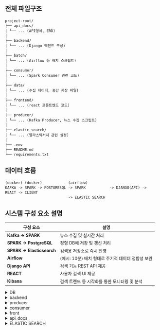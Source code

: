## 전체 파일구조
```
project-root/
├── api_docs/
│ └── ... (API명세, ERD)
│
├── backend/
│ └── ... (Django 백엔드 구성)
│
├── batch/
│ └── ... (Airflow 등 배치 스크립트)
│
├── consumer/
│ └── ... (Spark Consumer 관련 코드)
│
├── data/
│ └── ... (수집 데이터, 중간 저장 파일)
│
├── frontend/
│ └── ... (react 프론트엔드 코드)
│
├── producer/
│ └── ... (Kafka Producer, 뉴스 수집 스크립트)
│
├── elastic_search/
│ └── ... (엘라스틱서치 관련 설정)
│
├── .env
├── README.md
└── requirements.txt
```
## 데이터 흐름
```
(docker) (docker)            (airflow)
KAFKA -> SPARK -> POSTGRESQL -> SPARK           -> DJANGO(API) -> REACT -> CLIENT
                             -> ELASTIC SEARCH 
```
## 시스템 구성 요소 설명

| 구성 요소            | 설명                                                  |
|---------------------|-------------------------------------------------------|
| **Kafka → SPARK**   | 뉴스 수집 및 실시간 처리                              |
| **SPARK → PostgreSQL** | 정형 DB에 저장 및 갱신 처리                         |
| **SPARK → Elasticsearch** | 검색용 저장소로 즉시 반영                        |
| **Airflow**         | (예시: 10분) 배치 형태로 주기적 데이터 정합성 보완   |
| **Django API**      | 검색 기능 REST API 제공                               |
| **REACT**          | 사용자 검색 UI 제공                                   |
| **Kibana**          | 검색 트렌드 등 시각화를 통한 모니터링 및 분석         |

<details>
<summary>DB</summary>

## DB 테이블 

### 뉴스 기사 테이블
```
CREATE TABLE news_article (
    id SERIAL PRIMARY KEY,
    title VARCHAR(200) NOT NULL,
    writer VARCHAR(255) NOT NULL,
    write_date TIMESTAMP NOT NULL,
    category VARCHAR(50) NOT NULL,
    content TEXT NOT NULL,
    url VARCHAR(200) UNIQUE NOT NULL,
    keywords VARCHAR(100),              -- 핵심키워드 5개 추출
    embedding VECTOR(1536) NOT NULL,    -- 단어 임베딩
    updated_at TIMESTAMP DEFAULT now()  -- 갱신 시점 자동 기록을 위한 추가 컬럼
);
```
### 좋아요 테이블 
```
CREATE TABLE likes (
    id SERIAL PRIMARY KEY,
    user_id INTEGER NOT NULL REFERENCES members_user(id) ON DELETE CASCADE,
    article_id TEXT NOT NULL REFERENCES news_article(url) ON DELETE CASCADE,
    UNIQUE (user_id, article_id)
);
```
### 읽음 여부 테이블 
```
CREATE TABLE read (
    id SERIAL PRIMARY KEY,
    user_id INTEGER NOT NULL REFERENCES members_user(id) ON DELETE CASCADE,
    article_id TEXT NOT NULL REFERENCES news_article(url) ON DELETE CASCADE,
    read_at TIMESTAMP NOT NULL DEFAULT CURRENT_TIMESTAMP
);
```
### USER 테이블 django AbstractUser 상속
```
CREATE TABLE members_user (
    id SERIAL PRIMARY KEY,
    password VARCHAR(128) NOT NULL,
    last_login TIMESTAMP NULL,
    is_superuser BOOLEAN NOT NULL,
    username VARCHAR(150) UNIQUE NOT NULL,
    first_name VARCHAR(150) NOT NULL,
    last_name VARCHAR(150) NOT NULL,
    email VARCHAR(254) NOT NULL,
    is_staff BOOLEAN NOT NULL,
    is_active BOOLEAN NOT NULL,
    date_joined TIMESTAMP NOT NULL,
    -- 필요 시 추가할 사용자 정의 필드들 예시
    -- nickname VARCHAR(100),
    UNIQUE (username)
);
```

![ERD 다이어그램](./api_docs/ERD.png)
### 그 외 인증관련 tables
</details>


<details>
<summary>backend</summary>


**사용자 맞춤형 뉴스 추천 시스템을 위한 백엔드 서비스**

---

## 프로젝트 개요
### SSAFY PJT - Custom News Backend

본 프로젝트는 RSS 기반 뉴스 수집 데이터를 활용하여 사용자 관심사에 맞춘 뉴스 추천 기능을 제공하는 백엔드 시스템입니다.  
Django REST Framework 기반으로 API 서버를 구축하였으며 이후, PostgreSQL과 pgvector를 활용한 벡터 기반 뉴스 유사도 추천 기능을 포함하게 됩니다.

---

## 시작하기

### 1. 가상환경 설정

```bash
python3.10 -m venv ~/venvs/backend-pjt
source ~/venvs/backend-pjt/bin/activate
pip install -r requirements.txt
```

---

### 2. Django 설정

`myproject/settings.py` 내 `DATABASES` 설정

```python
DATABASES = {
    "default": {
        "ENGINE": "django.db.backends.postgresql",
        "NAME": "news",
        "USER": "ssafyuser",
        "PASSWORD": "ssafy",
        "HOST": "localhost",
        "PORT": 5432,
    }
}
```

---

### 3. 마이그레이션 및 서버 실행

```bash
python manage.py makemigrations
python manage.py migrate
python manage.py runserver
```

---


## 주요 기능

### 1. 뉴스 목록 제공
- RSS를 통해 수집된 뉴스 데이터 제공
- 좋아요 기능

### 2. 개인화 대시보드
- 뉴스 소비 패턴 시각화
- 관심 분야 기반 트렌드 분석
- 직관적인 사용자 인터페이스 제공

### 3. 사용자 계정 관리
- 회원가입 및 로그인 기능
- 인증


---

## 참고용 API 명세
JWT를 안 쓴다면 "Authorization 헤더만 빠지고, 나머지 요청 형식(API URL, Method, Body, Response 등)은 동일하게 참고 가능

- 해당 레포지토리의 API_Sheet.pdf 참고

---

## 프로젝트 구조 예시

```
├── manage.py
├── README.md
├── requirements.txt
├── API_Sheet.pdf
├── db_test.py
├── members/
│   ├── __init__.py
│   ├── admin.py
│   ├── apps.py
│   ├── models.py
│   ├── serializers.py
│   ├── tests.py
│   ├── urls.py
│   ├── views.py
│   └── migrations/
│       └── __init__.py
├── mynews/
│   ├── __init__.py
│   ├── admin.py
│   ├── apps.py
│   ├── enums.py
│   ├── mocking.py
│   ├── models.py
│   ├── serializers.py
│   ├── urls.py
│   ├── views.py
│   └── migrations/
│       └── __init__.py
├── myproject/
│   ├── __init__.py
│   ├── asgi.py
│   ├── response.py
│   ├── serializers.py
│   ├── settings.py
│   ├── urls.py
│   └── wsgi.py
```
---

# url 기준 기능 설명 

/api/members/signup/             # 회원가입
<summary>🟢 [POST] /api/members/signup/ - 회원가입</summary>

## ✅ 기능 설명
회원 가입을 처리하는 API입니다.

### 📥 요청

| 필드 | 타입 | 필수 | 설명 |
|------|------|------|------|
| username | string | ✅ | 유저 ID |
| password | string | ✅ | 비밀번호 |
| email    | string | ✅ | 이메일 주소 |

요청 예시:
```json
{
  "username": "ssafy123",
  "password": "secure123!",
  "email": "ssafy@example.com"
}
{
  "message": "회원가입이 완료되었습니다."
}


/api/members/me/                # 내 정보 조회
/api/members/login/            # JWT 로그인 (토큰 발급)
/api/members/likes/            # 내가 좋아요한 기사 목록
/api/members/reads/            # 내가 읽은 기사 목록
/api/members/recommendations/ # 키워드 기반 추천
/api/members/dashboard/       # 유저 맞춤 대시보드

/api/news/                        # 전체 기사 목록
/api/news/<int:article_id>/       # 기사 상세 조회
/api/news/<int:article_id>/likes/ # 좋아요 토글
/api/news/<int:article_id>/similar # 유사 기사 추천
/api/news/search/?q=키워드        # 뉴스 검색



# 코사인 유사도 기반 추천 시스템 정리

## ✅ 1. 사용자 좋아요 기반 추천

### 🔁 로직 흐름
1. **역참조(`likes__user`)**를 사용하여 해당 유저가 좋아요한 기사들을 조회한다.
2. 각 기사의 `embedding`을 가져와서 **벡터 평균**을 계산한다.
3. 모든 뉴스 기사와의 **코사인 유사도**를 계산한다.
4. **유사도가 높은 상위 5개 기사**를 추출하여 추천한다.

###  사용 기술 및 메서드
- Django ORM 역참조 (`likes__user`)
- `pgvector.django.VectorField`
- `CosineDistance` 또는 `embedding.l2_distance()` 등 pgvector 내장 함수
- Python에서 NumPy로 평균 임베딩 계산 및 유사도 필터링

###  반환 형식
```json
[
  {
    "article_id": 123,
    "title": "추천 기사 제목",
    "writer": "기자명",
    "write_date": "2025-04-25T14:30:00.000Z",
    "url": "https://example.com/news/123",
    "category": "IT_과학",
    "content": "...",
    "keywords": ["키워드1", "키워드2", "..."]
  }
]
```

---

## ✅ 2. 뉴스 내용 기반 추천

### 🔁 로직 흐름
1. 특정 기사의 `embedding` 값을 기준으로 한다.
2. 전체 뉴스 기사와의 **코사인 유사도**를 계산한다.
3. **자기 자신을 제외한** 상위 10개의 유사한 기사만 추출한다.

###  사용 기술
- 기준 기사: `news_article.objects.get(id=article_id)`
- `embedding.cosine_distance()` or `CosineDistance(embedding, ...)`
- 유사도 기준 정렬 및 필터링

###  반환 형식
```json
[
  {
    "article_id": 456,
    "title": "비슷한 뉴스 제목",
    "similarity": 0.92
  }
]
```
---
## ✨ 완성된 기능 요약
-  **좋아요 기반 추천**: 개인화 추천
-  **기사 내용 기반 추천**: 컨텐츠 기반 추천
-  코사인 유사도를 기반으로 유사한 뉴스 추천 가능
- 🎯 향후에는 키워드 유사도, 클릭 로그 기반 추천 등 확장 가능


---

## 기술 스택

- Python 3.10
- Django
- PostgreSQL
- 인증: JWT(해당 코드 기준)


</details>

<details>
<summary>producer</summary>

## produce.py
---
### 함수 기능 요약

- `fetch_rss(url)`: RSS 피드를 파싱해 최신 뉴스 리스트를 가져옵니다.
- `crawl_article(url)`: 뉴스 본문 HTML을 크롤링해 텍스트로 정제합니다.
- `enrich_article(entry, category)`: RSS entry에 본문을 추가하여 구조화된 dict 반환
```
{
        'title': entry.title,
        'write_date': entry.published,
        'content': content,
        'url': entry.link,                  #  'url' 필드로 맞춤
}
```
- `main()`: 각 카테고리별 뉴스 수집 및 Kafka로 전송하는 전체 파이프라인 수행
- Json 형식으로 consumer에게 send


> 후에 .env 파일에서 KAFKA_BROKER, TOPIC 설정을 따로 할 수 있을 것임.
</details>


<details>
<summary>consumer</summary>

- flink


</details>


<details>
<summary>front</summary>



</details>


<details>
<summary>api_docs</summary>



</details>

<details>
<summary>ELASTIC SEARCH</summary>

### elastic_search.py
- 검색 위한 elastic search
- 이 파일은 인덱스 생성 및 설정하는 파일입니다. 

- mapping
```
    "mappings": {
        "properties": {
            "title":     { "type": "text" },     #// 검색 대상
            "content":   { "type": "text" },     #// 검색 대상
            "writer":    { "type": "text" },     #// 검색 대상
            "category":  { "type": "keyword" },  #// 필터링용
            "url":       {"type": "text"},       # 중복 확인이나 보여주기 용도
            "keywords":  { "type": "keyword" },  #// 필터/정렬용
            "write_date":{ "type": "date" },      #// 정렬 및 기간 필터
            "updated_at":{ "type": "date" }     # 생성시기
        }
    },
```
- setting
```
    "settings":{
        "number_of_shards": 1,
        "number_of_replicas": 1,
        "analysis": {
            "analyzer": {
                "korean_analyzer": {
                    "type": "custom",
                    "tokenizer": "nori_tokenizer"
                }
            }
        }
    }
```

### flink_es.py

#### 🧩 구성 요소

```
Kafka → Flink → *PostgreSQL + *Elasticsearch  (실시간 저장)
                           ↓
                    *[Airflow DAG]
                   (cron 기반 주기 동기화)
                           ↓
                   *Elasticsearch 재동기화
```

1. **Flink가 Kafka 메시지 소비 및 처리**  
   - 뉴스 전처리 (임베딩, 키워드 추출 등)
   - PostgreSQL에 저장 (트랜잭션 기반)
   - ES에 저장 (PG 성공 시에만 전송)

2. **Airflow DAG이 주기적으로 동기화**  
   - `updated_at` 기준으로 최근 변경된 문서만 Elasticsearch로 전송
   - 실시간 처리 실패 시 보완 목적

/batch/dags/psql_es_synchronization.py
## ✅ 동기화 DAG 주요 기능

- 주기: 매 5분 or 매 1시간
- 기준: `updated_at > last_sync_time`
- 처리: URL 기반 문서 ID 사용 (`quote(url)`)
- 보장: ES 일부 누락/실패 복구 가능

---

## 💡 운영 팁

- `keywords`, `embedding` 등도 함께 전달하여 검색/추천 기반 구축
- 삭제 동기화는 별도 로그 테이블 사용 권장
- `LIMIT` + 반복 페이징 처리로 대량 데이터 대응
- `last_sync_time`은 파일, DB, Redis 등으로 관리


</details>